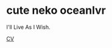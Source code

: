 # cute neko oceanlvr

I'll Live As I Wish.

 [CV](https://typst.app/project/rGkRJpeEq75ZpBWTvZr4ZZ)
